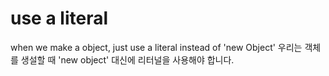 # use a literal
when we make a object, just use a literal instead of 'new Object' 
우리는 객체를 생설할 때 'new object' 대신에 리터널을 사용해야 합니다.
